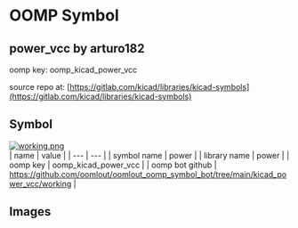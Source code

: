 # OOMP Symbol  
## power_vcc  by arturo182  
  
oomp key: oomp_kicad_power_vcc  
  
source repo at: [https://gitlab.com/kicad/libraries/kicad-symbols](https://gitlab.com/kicad/libraries/kicad-symbols)  
## Symbol  
  
[![working.png](working_600.png)](working.png)  
| name | value | 
| --- | --- | 
| symbol name | power | 
| library name | power | 
| oomp key | oomp_kicad_power_vcc | 
| oomp bot github | https://github.com/oomlout/oomlout_oomp_symbol_bot/tree/main/kicad_power_vcc/working | 
## Images  
